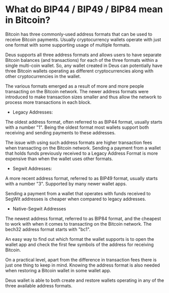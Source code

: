 # What do BIP44 / BIP49 / BIP84 mean in Bitcoin?

Bitcoin has three commonly-used address formats that can be used to receive Bitcoin payments. Usually cryptocurrency wallets operate with just one format with some supporting usage of multiple formats.

Deus supports all three address formats and allows users to have separate Bitcoin balances (and transactions) for each of the three formats within a single multi-coin wallet. So, any wallet created in Deus can potentially have three Bitcoin wallets operating as different cryptocurrencies along with other cryptocurrencies in the wallet.

The various formats emerged as a result of more and more people transacting on the Bitcoin network. The newer address formats were introduced to make transaction sizes smaller and thus allow the network to process more transactions in each block.

- Legacy Addresses:

 The oldest address format, often referred to as BIP44 format, usually starts with a number "1". Being the oldest format most wallets support both receiving and sending payments to these addresses.

 The issue with using such address formats are higher transaction fees when transacting on the Bitcoin network. Sending a payment from a wallet that holds funds previously received to a Legacy Address Format is more expensive than when the wallet uses other formats.


- Segwit Addresses:

 A more recent address format, referred to as BIP49 format, usually starts with a number "3". Supported by many newer wallet apps.

 Sending a payment from a wallet that operates with funds received to SegWit addresses is cheaper when compared to legacy addresses.


- Native-Segwit Addresses

 The newest address format, referred to as BIP84 format, and the cheapest to work with when it comes to transacting on the Bitcoin network. The bech32 address format starts with "bc1".


An easy way to find out which format the wallet supports is to open the wallet app and check the first few symbols of the address for receiving Bitcoin.

On a practical level, apart from the difference in transaction fees there is just one thing to keep in mind. Knowing the address format is also needed when restoring a Bitcoin wallet in some wallet app.

Deus wallet is able to both create and restore wallets operating in any of the three available address formats.
